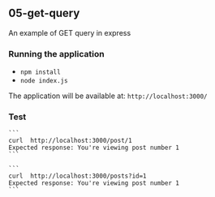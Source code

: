## 05-get-query
An example of GET query in express

### Running the application
  - `npm install`
  - `node index.js`

The application will be available at: `http://localhost:3000/`

### Test
    ```
    curl  http://localhost:3000/post/1
    Expected response: You're viewing post number 1
    ```

    ```
    curl  http://localhost:3000/posts?id=1
    Expected response: You're viewing post number 1
    ```
